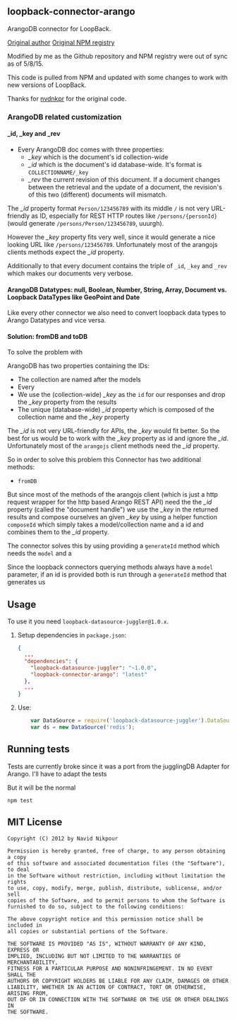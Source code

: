 ## loopback-connector-arango

ArangoDB connector for LoopBack.

[Original author](https://github.com/nvdnkpr)
[Original NPM registry](https://www.npmjs.com/package/loopback-connector-arango)

Modified by me as the Github repository and NPM registry were out of sync as of 5/8/15.

This code is pulled from NPM and updated with some changes to work with new versions of LoopBack.

Thanks for [nvdnkpr](https://github.com/nvdnkpr) for the original code.

### ArangoDB related customization
#### _id, _key and _rev
- Every ArangoDB doc comes with three properties:
  - *_key* which is the document's id collection-wide
  - *_id* which is the document's id database-wide. It's format is `COLLECTIONNAME/_key`
  - *_rev* the current revision of this document. If a document changes between the retrieval and the update of a document, the revision's of this two (different) documents will mismatch.

The *_id* property format `Person/123456789` with its middle `/` is not very URL-friendly as ID, especially for REST HTTP routes like `/persons/{personId}` (would generate `/persons/Person/123456789`, uuurgh).

However the *_key* property fits very well, since it would generate a nice looking URL like `/persons/123456789`. Unfortunately most of the arangojs clients methods expect the *_id* property.

Additionally to that every document contains the triple of `_id`, `_key` and `_rev` which makes our documents very verbose.

#### ArangoDB Datatypes: null, Boolean, Number, String, Array, Document vs. Loopback DataTypes like GeoPoint  and Date
Like every other connector we also need to convert loopback data types to Arango Datatypes and vice versa.

#### Solution: fromDB and toDB
To solve the problem with

ArangoDB has two properties containing the IDs:

  - The collection are named after the models
  - Every
  - We use the (collection-wide) *_key* as the `id` for our responses and drop the *_key* property from the results
  - The unique (database-wide) *_id* property which is composed of the collection name and the *_key* property

The *_id* is not very URL-friendly for APIs, the *_key* would fit better. So the best for us would be to work with the *_key* property as id and ignore the *_id*.
Unfortunately most of the `arangojs` client methods need the *_id* property.



So in order to solve this problem this Connector has two additional methods:

   - `fromDB`

But since most of the methods of the arangojs client (which is just a http request wrapper for the http based Arango REST API) need the the *_id* property (called the "document handle") we use the *_key* in the returned results and compose ourselves an given *_key* by using a helper function `composeId` which simply takes a model/collection name and a id and combines them to the *_id* property.



The connector solves this by using providing a `generateId` method which needs the `model` and a

Since the loopback connectors querying methods always have a `model` parameter, if an id is provided both is run through a `generateId` method that generates us


## Usage

To use it you need `loopback-datasource-juggler@1.0.x`.

1. Setup dependencies in `package.json`:

    ```json
    {
      ...
      "dependencies": {
        "loopback-datasource-juggler": "~1.0.0",
        "loopback-connector-arango": "latest"
      },
      ...
    }
    ```

2. Use:

    ```javascript
        var DataSource = require('loopback-datasource-juggler').DataSource;
        var ds = new DataSource('redis');
    ```

## Running tests

Tests are currently broke since it was a port from the jugglingDB Adapter for Arango.
I'll have to adapt the tests

But it will be the normal

    npm test

## MIT License

    Copyright (C) 2012 by Navid Nikpour

    Permission is hereby granted, free of charge, to any person obtaining a copy
    of this software and associated documentation files (the "Software"), to deal
    in the Software without restriction, including without limitation the rights
    to use, copy, modify, merge, publish, distribute, sublicense, and/or sell
    copies of the Software, and to permit persons to whom the Software is
    furnished to do so, subject to the following conditions:

    The above copyright notice and this permission notice shall be included in
    all copies or substantial portions of the Software.

    THE SOFTWARE IS PROVIDED "AS IS", WITHOUT WARRANTY OF ANY KIND, EXPRESS OR
    IMPLIED, INCLUDING BUT NOT LIMITED TO THE WARRANTIES OF MERCHANTABILITY,
    FITNESS FOR A PARTICULAR PURPOSE AND NONINFRINGEMENT. IN NO EVENT SHALL THE
    AUTHORS OR COPYRIGHT HOLDERS BE LIABLE FOR ANY CLAIM, DAMAGES OR OTHER
    LIABILITY, WHETHER IN AN ACTION OF CONTRACT, TORT OR OTHERWISE, ARISING FROM,
    OUT OF OR IN CONNECTION WITH THE SOFTWARE OR THE USE OR OTHER DEALINGS IN
    THE SOFTWARE.

